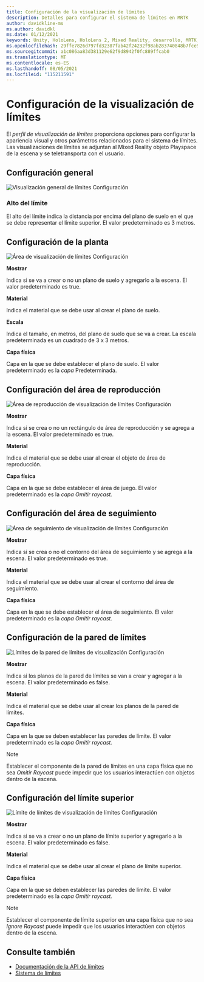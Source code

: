 ```yaml
---
title: Configuración de la visualización de límites
description: Detalles para configurar el sistema de límites en MRTK
author: davidkline-ms
ms.author: davidkl
ms.date: 01/12/2021
keywords: Unity, HoloLens, HoloLens 2, Mixed Reality, desarrollo, MRTK, sistema de límites,
ms.openlocfilehash: 29ffe7826d797fd32387fab42f24232f98ab283740848b7fce928718f95f0fc9
ms.sourcegitcommit: a1c086aa83d381129e62f9d8942f0fc889ffcab0
ms.translationtype: MT
ms.contentlocale: es-ES
ms.lasthandoff: 08/05/2021
ms.locfileid: "115211591"
---
```

# <a name="configuring-boundary-visualization"></a>Configuración de la visualización de límites

El *perfil de visualización de límites* proporciona opciones para configurar la apariencia visual y otros parámetros relacionados para el sistema de límites. Las visualizaciones de límites se adjuntan al Mixed Reality objeto Playspace de la escena y se teletransporta con el usuario.

## <a name="general-settings"></a>Configuración general

![Visualización general de límites Configuración](../images/boundary/BoundaryVisualizationGeneralSettings.png)

### <a name="boundary-height"></a>Alto del límite

El alto del límite indica la distancia por encima del plano de suelo en el que se debe representar el límite superior. El valor predeterminado es 3 metros.

## <a name="floor-settings"></a>Configuración de la planta

![Área de visualización de límites Configuración](../images/boundary/BoundaryVisualizationFloorSettings.png)

**Mostrar**

Indica si se va a crear o no un plano de suelo y agregarlo a la escena. El valor predeterminado es true.

**Material**

Indica el material que se debe usar al crear el plano de suelo.

**Escala**

Indica el tamaño, en metros, del plano de suelo que se va a crear. La escala predeterminada es un cuadrado de 3 x 3 metros.

**Capa física**

Capa en la que se debe establecer el plano de suelo. El valor predeterminado es la *capa* Predeterminada.

## <a name="play-area-settings"></a>Configuración del área de reproducción

![Área de reproducción de visualización de límites Configuración](../images/boundary/BoundaryVisualizationPlayAreaSettings.png)

**Mostrar**

Indica si se crea o no un rectángulo de área de reproducción y se agrega a la escena. El valor predeterminado es true.

**Material**

Indica el material que se debe usar al crear el objeto de área de reproducción.

**Capa física**

Capa en la que se debe establecer el área de juego. El valor predeterminado es la *capa Omitir raycast.*

## <a name="tracked-area-settings"></a>Configuración del área de seguimiento

![Área de seguimiento de visualización de límites Configuración](../images/boundary/BoundaryVisualizationTrackedAreaSettings.png)

**Mostrar**

Indica si se crea o no el contorno del área de seguimiento y se agrega a la escena. El valor predeterminado es true.

**Material**

Indica el material que se debe usar al crear el contorno del área de seguimiento.

**Capa física**

Capa en la que se debe establecer el área de seguimiento. El valor predeterminado es la *capa Omitir raycast.*

## <a name="boundary-wall-settings"></a>Configuración de la pared de límites

![Límites de la pared de límites de visualización Configuración](../images/boundary/BoundaryVisualizationWallSettings.png)

**Mostrar**

Indica si los planos de la pared de límites se van a crear y agregar a la escena. El valor predeterminado es false.

**Material**

Indica el material que se debe usar al crear los planos de la pared de límites.

**Capa física**

Capa en la que se deben establecer las paredes de límite. El valor predeterminado es la *capa Omitir raycast.*

> [!NOTE]
> Establecer el componente de la pared de límites en una capa física que no sea *Omitir Raycast* puede impedir que los usuarios interactúen con objetos dentro de la escena.

## <a name="boundary-ceiling-settings"></a>Configuración del límite superior

![Límite de límites de visualización de límites Configuración](../images/boundary/BoundaryVisualizationCeilingSettings.png)

**Mostrar**

Indica si se va a crear o no un plano de límite superior y agregarlo a la escena. El valor predeterminado es false.

**Material**

Indica el material que se debe usar al crear el plano de límite superior.

**Capa física**

Capa en la que se deben establecer las paredes de límite. El valor predeterminado es la *capa Omitir raycast.*

> [!NOTE]
> Establecer el componente de límite superior en una capa física que no sea *Ignore Raycast* puede impedir que los usuarios interactúen con objetos dentro de la escena.

## <a name="see-also"></a>Consulte también

- [Documentación de la API de límites](xref:Microsoft.MixedReality.Toolkit.Boundary)
- [Sistema de límites](boundary-system-getting-started.md)
